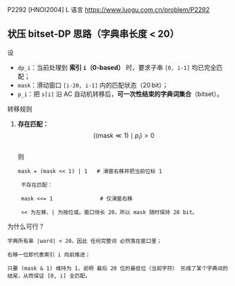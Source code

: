 P2292 [HNOI2004] L 语言
https://www.luogu.com.cn/problem/P2292

## 状压 bitset‑DP 思路（字典串长度 < 20）

设  
* `dp_i`：当前处理到 **索引 `i`（0‑based）** 时，要求子串 `[0, i‑1]` 均已完全匹配；  
* `mask`：滑动窗口 `[i‑20, i‑1]` 内的匹配状态（20 bit）；  
* `p_i`：把 `s[i]` 沿 AC 自动机转移后，**可一次性结束的字典词集合**（bitset）。

转移规则  

1. **存在匹配：**  
   $$\bigl((\text{mask} \ll 1) \mid p_i \bigr) > 0$$  
   则  
   ```text
   mask = (mask << 1) | 1   # 滑窗右移并把当前位标 1

    不存在匹配：

    mask <<= 1               # 仅滑窗右移

    << 为左移，| 为按位或。窗口恒长 20，所以 mask 随时保持 20 bit。

为什么可行？

    字典所有串 |word| < 20，因此 任何完整词 必然落在窗口里；

    右移一位即代表索引 i 向前推进；

    只要 (mask & 1) 维持为 1，说明 最后 20 位的最低位（当前字符） 形成了某个字典词的结尾，从而保证 [0, i] 全匹配。
